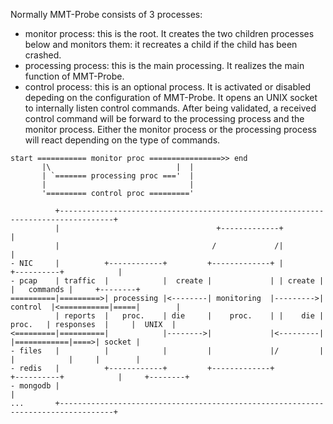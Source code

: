 Normally MMT-Probe consists of 3 processes:

- monitor process: this is the root. It creates the two children processes below and monitors them: it recreates a child if the child has been crashed.
- processing process: this is the main processing. It realizes the main function of MMT-Probe.
- control process: this is an optional process. It is activated or disabled depeding on the configuration of MMT-Probe. It opens an UNIX socket to internally listen control commands. After being validated, a received control command will be forward to the processing process and the monitor process. Either the monitor process or the processing process will react depending on the type of commands.  


```
start =========== monitor proc ================>> end
       |\                            |  |
       | `======= processing proc ==='  |
       |                                |
       '========= control proc ========='
       
          +----------------------------------------------------------------------------------+
          |                                   +-------------+                                |
          |                                  /             /|                                |
- NIC     |          +------------+         +-------------+ |        +----------+            |
- pcap    | traffic  |            |  create |             | | create |          |   commands |     +--------+
==========|=========>| processing |<--------| monitoring  |--------->| control  |<===========|=====|        |
          | reports  |   proc.    | die     |    proc.    | |    die |  proc.   | responses  |     |  UNIX  |
<=========|==========|            |-------->|             |<---------|          |============|====>| socket |
- files   |          |            |         |             |/         |          |            |     |        |
- redis   |          +------------+         +-------------+          +----------+            |     +--------+
- mongodb |                                                                                  |
...       +----------------------------------------------------------------------------------+
```